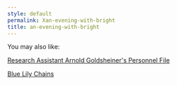 ```yaml
---
style: default
permalink: Xan-evening-with-bright
title: an-evening-with-bright
---
```

You may also like:

[Research Assistant Arnold Goldsheiner's Personnel File](http://scp-wiki.net/reject)

[Blue Lily Chains](http://scp-wiki.net/blue-lily-chains)
